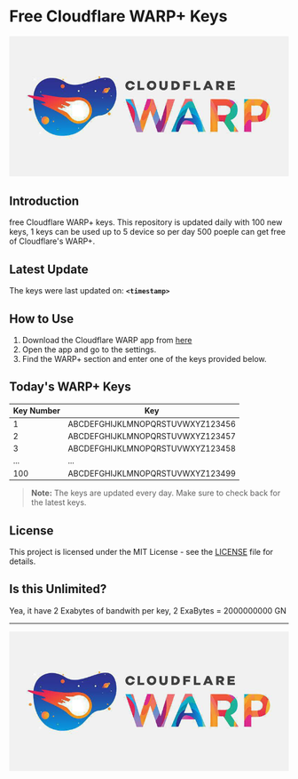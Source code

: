 # Free Cloudflare WARP+ Keys

![Banner](asset/IMG_20240629_142710_129.jpg)

## Introduction

free Cloudflare WARP+ keys. This repository is updated daily with 100 new keys, 1 keys can be used up to 5 device so per day 500 poeple can get free of Cloudflare's WARP+.

## Latest Update

The keys were last updated on: **`<timestamp>`**

## How to Use

1. Download the Cloudflare WARP app from [here](https://1.1.1.1/)
2. Open the app and go to the settings.
3. Find the WARP+ section and enter one of the keys provided below.

## Today's WARP+ Keys

| Key Number | Key                                   |
|------------|---------------------------------------|
| 1          | ABCDEFGHIJKLMNOPQRSTUVWXYZ123456     |
| 2          | ABCDEFGHIJKLMNOPQRSTUVWXYZ123457     |
| 3          | ABCDEFGHIJKLMNOPQRSTUVWXYZ123458     |
| ...        | ...                                   |
| 100        | ABCDEFGHIJKLMNOPQRSTUVWXYZ123499     |

> **Note:** The keys are updated every day. Make sure to check back for the latest keys.


## License

This project is licensed under the MIT License - see the [LICENSE](LICENSE) file for details.

## Is this Unlimited?

Yea, it have 2 Exabytes of bandwith per key, 2 ExaBytes = 2000000000 GN

---

![Banner](asset/IMG_20240629_142710_129.jpg)
